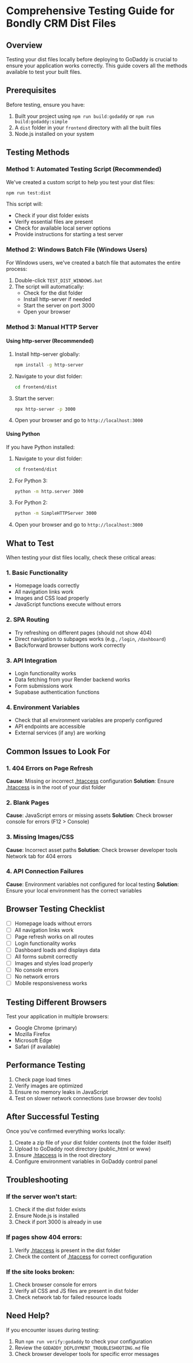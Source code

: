 # Comprehensive Testing Guide for Bondly CRM Dist Files

## Overview

Testing your dist files locally before deploying to GoDaddy is crucial to ensure your application works correctly. This guide covers all the methods available to test your built files.

## Prerequisites

Before testing, ensure you have:
1. Built your project using `npm run build:godaddy` or `npm run build:godaddy:simple`
2. A `dist` folder in your `frontend` directory with all the built files
3. Node.js installed on your system

## Testing Methods

### Method 1: Automated Testing Script (Recommended)

We've created a custom script to help you test your dist files:

```bash
npm run test:dist
```

This script will:
- Check if your dist folder exists
- Verify essential files are present
- Check for available local server options
- Provide instructions for starting a test server

### Method 2: Windows Batch File (Windows Users)

For Windows users, we've created a batch file that automates the entire process:

1. Double-click `TEST_DIST_WINDOWS.bat`
2. The script will automatically:
   - Check for the dist folder
   - Install http-server if needed
   - Start the server on port 3000
   - Open your browser

### Method 3: Manual HTTP Server

#### Using http-server (Recommended)

1. Install http-server globally:
   ```bash
   npm install -g http-server
   ```

2. Navigate to your dist folder:
   ```bash
   cd frontend/dist
   ```

3. Start the server:
   ```bash
   npx http-server -p 3000
   ```

4. Open your browser and go to `http://localhost:3000`

#### Using Python

If you have Python installed:

1. Navigate to your dist folder:
   ```bash
   cd frontend/dist
   ```

2. For Python 3:
   ```bash
   python -m http.server 3000
   ```

3. For Python 2:
   ```bash
   python -m SimpleHTTPServer 3000
   ```

4. Open your browser and go to `http://localhost:3000`

## What to Test

When testing your dist files locally, check these critical areas:

### 1. Basic Functionality
- Homepage loads correctly
- All navigation links work
- Images and CSS load properly
- JavaScript functions execute without errors

### 2. SPA Routing
- Try refreshing on different pages (should not show 404)
- Direct navigation to subpages works (e.g., `/login`, `/dashboard`)
- Back/forward browser buttons work correctly

### 3. API Integration
- Login functionality works
- Data fetching from your Render backend works
- Form submissions work
- Supabase authentication functions

### 4. Environment Variables
- Check that all environment variables are properly configured
- API endpoints are accessible
- External services (if any) are working

## Common Issues to Look For

### 1. 404 Errors on Page Refresh
**Cause**: Missing or incorrect [.htaccess](file:///C:/Users/sathi/OneDrive/Desktop/NextGen_AI/Travels/frontend/public/.htaccess) configuration
**Solution**: Ensure [.htaccess](file:///C:/Users/sathi/OneDrive/Desktop/NextGen_AI/Travels/frontend/public/.htaccess) is in the root of your dist folder

### 2. Blank Pages
**Cause**: JavaScript errors or missing assets
**Solution**: Check browser console for errors (F12 > Console)

### 3. Missing Images/CSS
**Cause**: Incorrect asset paths
**Solution**: Check browser developer tools Network tab for 404 errors

### 4. API Connection Failures
**Cause**: Environment variables not configured for local testing
**Solution**: Ensure your local environment has the correct variables

## Browser Testing Checklist

- [ ] Homepage loads without errors
- [ ] All navigation links work
- [ ] Page refresh works on all routes
- [ ] Login functionality works
- [ ] Dashboard loads and displays data
- [ ] All forms submit correctly
- [ ] Images and styles load properly
- [ ] No console errors
- [ ] No network errors
- [ ] Mobile responsiveness works

## Testing Different Browsers

Test your application in multiple browsers:
- Google Chrome (primary)
- Mozilla Firefox
- Microsoft Edge
- Safari (if available)

## Performance Testing

1. Check page load times
2. Verify images are optimized
3. Ensure no memory leaks in JavaScript
4. Test on slower network connections (use browser dev tools)

## After Successful Testing

Once you've confirmed everything works locally:

1. Create a zip file of your dist folder contents (not the folder itself)
2. Upload to GoDaddy root directory (public_html or www)
3. Ensure [.htaccess](file:///C:/Users/sathi/OneDrive/Desktop/NextGen_AI/Travels/frontend/public/.htaccess) is in the root directory
4. Configure environment variables in GoDaddy control panel

## Troubleshooting

### If the server won't start:
1. Check if the dist folder exists
2. Ensure Node.js is installed
3. Check if port 3000 is already in use

### If pages show 404 errors:
1. Verify [.htaccess](file:///C:/Users/sathi/OneDrive/Desktop/NextGen_AI/Travels/frontend/public/.htaccess) is present in the dist folder
2. Check the content of [.htaccess](file:///C:/Users/sathi/OneDrive/Desktop/NextGen_AI/Travels/frontend/public/.htaccess) for correct configuration

### If the site looks broken:
1. Check browser console for errors
2. Verify all CSS and JS files are present in dist folder
3. Check network tab for failed resource loads

## Need Help?

If you encounter issues during testing:
1. Run `npm run verify:godaddy` to check your configuration
2. Review the `GODADDY_DEPLOYMENT_TROUBLESHOOTING.md` file
3. Check browser developer tools for specific error messages